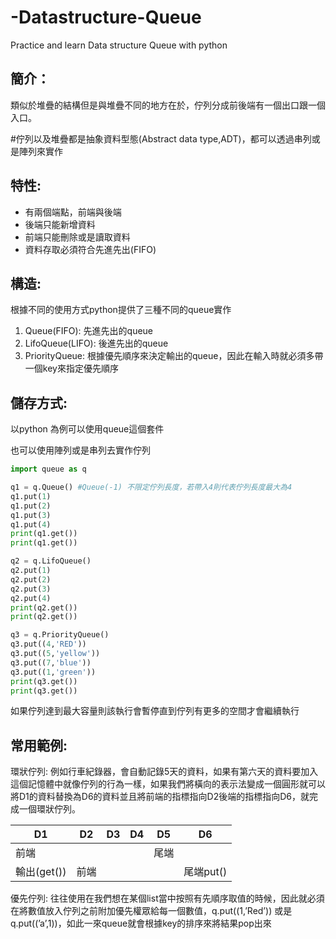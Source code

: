 # -Datastructure-Queue
Practice and learn Data structure Queue with python

## 簡介：

類似於堆疊的結構但是與堆疊不同的地方在於，佇列分成前後端有一個出口跟一個入口。

#佇列以及堆疊都是抽象資料型態(Abstract data type,ADT)，都可以透過串列或是陣列來實作

## 特性:

- 有兩個端點，前端與後端
- 後端只能新增資料
- 前端只能刪除或是讀取資料
- 資料存取必須符合先進先出(FIFO)

## 構造:

根據不同的使用方式python提供了三種不同的queue實作

1. Queue(FIFO): 先進先出的queue
2. LifoQueue(LIFO): 後進先出的queue
3. PriorityQueue: 根據優先順序來決定輸出的queue，因此在輸入時就必須多帶一個key來指定優先順序

## 儲存方式:

以python 為例可以使用queue這個套件

也可以使用陣列或是串列去實作佇列

```python
import queue as q

q1 = q.Queue() #Queue(-1) 不限定佇列長度，若帶入4則代表佇列長度最大為4
q1.put(1)
q1.put(2)
q1.put(3)
q1.put(4)
print(q1.get())
print(q1.get())

q2 = q.LifoQueue()
q2.put(1)
q2.put(2)
q2.put(3)
q2.put(4)
print(q2.get())
print(q2.get())

q3 = q.PriorityQueue()
q3.put((4,'RED'))
q3.put((5,'yellow'))
q3.put((7,'blue'))
q3.put((1,'green'))
print(q3.get())
print(q3.get())
```

如果佇列達到最大容量則該執行會暫停直到佇列有更多的空間才會繼續執行

## 常用範例:

環狀佇列: 例如行車紀錄器，會自動記錄5天的資料，如果有第六天的資料要加入這個記憶體中就像佇列的行為一樣，如果我們將橫向的表示法變成一個圓形就可以將D1的資料替換為D6的資料並且將前端的指標指向D2後端的指標指向D6，就完成一個環狀佇列。

| D1 | D2 | D3 | D4 | D5 | D6 |
| --- | --- | --- | --- | --- | --- |
| 前端 |  |  |  | 尾端 |  |
| 輸出(get()) | 前端 |  |  |  | 尾端put() |

優先佇列: 往往使用在我們想在某個list當中按照有先順序取值的時候，因此就必須在將數值放入佇列之前附加優先權眾給每一個數值，q.put((1,’Red’)) 或是 q.put((’a’,1))，如此一來queue就會根據key的排序來將結果pop出來
